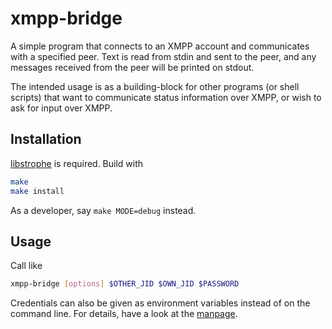# xmpp-bridge

A simple program that connects to an XMPP account and communicates with a
specified peer. Text is read from stdin and sent to the peer, and any messages
received from the peer will be printed on stdout.

The intended usage is as a building-block for other programs (or shell scripts)
that want to communicate status information over XMPP, or wish to ask for
input over XMPP.

## Installation

[libstrophe](https://github.com/strophe/libstrophe) is required. Build with

```bash
make
make install
```

As a developer, say `make MODE=debug` instead.

## Usage

Call like

```bash
xmpp-bridge [options] $OTHER_JID $OWN_JID $PASSWORD
```

Credentials can also be given as environment variables instead of on the
command line. For details, have a look at the [manpage](./xmpp-bridge.1).
